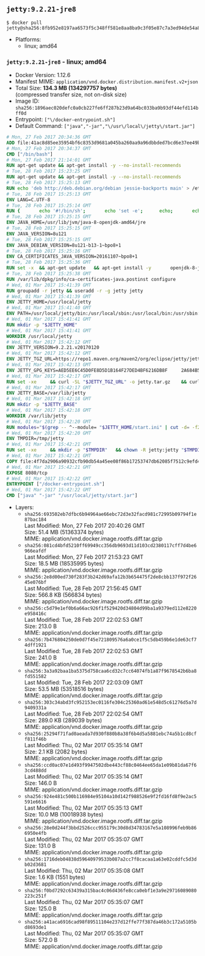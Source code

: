 ## `jetty:9.2.21-jre8`

```console
$ docker pull jetty@sha256:8fb952e8197aa6573f5c348ff581e8aa8ba9c3f05e87c7a3ed94de54a8ee008a
```

-	Platforms:
	-	linux; amd64

### `jetty:9.2.21-jre8` - linux; amd64

-	Docker Version: 1.12.6
-	Manifest MIME: `application/vnd.docker.distribution.manifest.v2+json`
-	Total Size: **134.3 MB (134297757 bytes)**  
	(compressed transfer size, not on-disk size)
-	Image ID: `sha256:1896aec020defc0a0cb227fe6ff287b23d9a64bc033ba9b93df44efd114bff0d`
-	Entrypoint: `["\/docker-entrypoint.sh"]`
-	Default Command: `["java","-jar","\/usr\/local\/jetty\/start.jar"]`

```dockerfile
# Mon, 27 Feb 2017 20:34:36 GMT
ADD file:41ac8d85ee35954bf6c8353d9681a045ba260aa9a96dbbded7bcd6e37ee49bea in / 
# Mon, 27 Feb 2017 20:34:37 GMT
CMD ["/bin/bash"]
# Mon, 27 Feb 2017 21:14:01 GMT
RUN apt-get update && apt-get install -y --no-install-recommends 		ca-certificates 		curl 		wget 	&& rm -rf /var/lib/apt/lists/*
# Tue, 28 Feb 2017 15:23:25 GMT
RUN apt-get update && apt-get install -y --no-install-recommends 		bzip2 		unzip 		xz-utils 	&& rm -rf /var/lib/apt/lists/*
# Tue, 28 Feb 2017 15:25:13 GMT
RUN echo 'deb http://deb.debian.org/debian jessie-backports main' > /etc/apt/sources.list.d/jessie-backports.list
# Tue, 28 Feb 2017 15:25:13 GMT
ENV LANG=C.UTF-8
# Tue, 28 Feb 2017 15:25:14 GMT
RUN { 		echo '#!/bin/sh'; 		echo 'set -e'; 		echo; 		echo 'dirname "$(dirname "$(readlink -f "$(which javac || which java)")")"'; 	} > /usr/local/bin/docker-java-home 	&& chmod +x /usr/local/bin/docker-java-home
# Tue, 28 Feb 2017 15:25:15 GMT
ENV JAVA_HOME=/usr/lib/jvm/java-8-openjdk-amd64/jre
# Tue, 28 Feb 2017 15:25:15 GMT
ENV JAVA_VERSION=8u121
# Tue, 28 Feb 2017 15:25:15 GMT
ENV JAVA_DEBIAN_VERSION=8u121-b13-1~bpo8+1
# Tue, 28 Feb 2017 15:25:16 GMT
ENV CA_CERTIFICATES_JAVA_VERSION=20161107~bpo8+1
# Tue, 28 Feb 2017 15:25:36 GMT
RUN set -x 	&& apt-get update 	&& apt-get install -y 		openjdk-8-jre-headless="$JAVA_DEBIAN_VERSION" 		ca-certificates-java="$CA_CERTIFICATES_JAVA_VERSION" 	&& rm -rf /var/lib/apt/lists/* 	&& [ "$JAVA_HOME" = "$(docker-java-home)" ]
# Tue, 28 Feb 2017 15:25:38 GMT
RUN /var/lib/dpkg/info/ca-certificates-java.postinst configure
# Wed, 01 Mar 2017 15:41:39 GMT
RUN groupadd -r jetty && useradd -r -g jetty jetty
# Wed, 01 Mar 2017 15:41:39 GMT
ENV JETTY_HOME=/usr/local/jetty
# Wed, 01 Mar 2017 15:41:40 GMT
ENV PATH=/usr/local/jetty/bin:/usr/local/sbin:/usr/local/bin:/usr/sbin:/usr/bin:/sbin:/bin
# Wed, 01 Mar 2017 15:41:41 GMT
RUN mkdir -p "$JETTY_HOME"
# Wed, 01 Mar 2017 15:41:41 GMT
WORKDIR /usr/local/jetty
# Wed, 01 Mar 2017 15:42:12 GMT
ENV JETTY_VERSION=9.2.21.v20170120
# Wed, 01 Mar 2017 15:42:12 GMT
ENV JETTY_TGZ_URL=https://repo1.maven.org/maven2/org/eclipse/jetty/jetty-distribution/9.2.21.v20170120/jetty-distribution-9.2.21.v20170120.tar.gz
# Wed, 01 Mar 2017 15:42:13 GMT
ENV JETTY_GPG_KEYS=AED5EE6C45D0FE8D5D1B164F27DED4BF6216DB8F 	2A684B57436A81FA8706B53C61C3351A438A3B7D 	5989BAF76217B843D66BE55B2D0E1FB8FE4B68B4 	B59B67FD7904984367F931800818D9D68FB67BAC 	BFBB21C246D7776836287A48A04E0C74ABB35FEA 	8B096546B1A8F02656B15D3B1677D141BCF3584D
# Wed, 01 Mar 2017 15:42:17 GMT
RUN set -xe 	&& curl -SL "$JETTY_TGZ_URL" -o jetty.tar.gz 	&& curl -SL "$JETTY_TGZ_URL.asc" -o jetty.tar.gz.asc 	&& export GNUPGHOME="$(mktemp -d)" 	&& for key in $JETTY_GPG_KEYS; do 		gpg --keyserver ha.pool.sks-keyservers.net --recv-keys "$key"; done 	&& gpg --batch --verify jetty.tar.gz.asc jetty.tar.gz 	&& rm -r "$GNUPGHOME" 	&& tar -xvf jetty.tar.gz --strip-components=1 	&& sed -i '/jetty-logging/d' etc/jetty.conf 	&& rm -fr demo-base javadoc 	&& rm jetty.tar.gz* 	&& rm -rf /tmp/hsperfdata_root
# Wed, 01 Mar 2017 15:42:17 GMT
ENV JETTY_BASE=/var/lib/jetty
# Wed, 01 Mar 2017 15:42:18 GMT
RUN mkdir -p "$JETTY_BASE"
# Wed, 01 Mar 2017 15:42:18 GMT
WORKDIR /var/lib/jetty
# Wed, 01 Mar 2017 15:42:20 GMT
RUN modules="$(grep -- ^--module= "$JETTY_HOME/start.ini" | cut -d= -f2 | paste -d, -s)" 	&& set -xe 	&& java -jar "$JETTY_HOME/start.jar" --add-to-startd="$modules,setuid" 	&& chown -R jetty:jetty "$JETTY_BASE" 	&& rm -rf /tmp/hsperfdata_root
# Wed, 01 Mar 2017 15:42:20 GMT
ENV TMPDIR=/tmp/jetty
# Wed, 01 Mar 2017 15:42:21 GMT
RUN set -xe 	&& mkdir -p "$TMPDIR" 	&& chown -R jetty:jetty "$TMPDIR"
# Wed, 01 Mar 2017 15:42:21 GMT
COPY file:4f7da2906a90932cfb90db54a45ee08f86b17253747db62085f7512c9efd46ad in / 
# Wed, 01 Mar 2017 15:42:21 GMT
EXPOSE 8080/tcp
# Wed, 01 Mar 2017 15:42:22 GMT
ENTRYPOINT ["/docker-entrypoint.sh"]
# Wed, 01 Mar 2017 15:42:22 GMT
CMD ["java" "-jar" "/usr/local/jetty/start.jar"]
```

-	Layers:
	-	`sha256:693502eb7dfbc6b94964ae66ebc72d3e32facd981c72995b09794f1e87bac184`  
		Last Modified: Mon, 27 Feb 2017 20:40:26 GMT  
		Size: 51.4 MB (51363374 bytes)  
		MIME: application/vnd.docker.image.rootfs.diff.tar.gzip
	-	`sha256:081cd4bfd5210ff69949cc356db9693d11d103cd2380117cff7d4be6966eafdf`  
		Last Modified: Mon, 27 Feb 2017 21:53:23 GMT  
		Size: 18.5 MB (18535995 bytes)  
		MIME: application/vnd.docker.image.rootfs.diff.tar.gzip
	-	`sha256:2e8d00ed730f283f3b242d69afa12b3b654475f2de8cbb137f972f2645e076bf`  
		Last Modified: Tue, 28 Feb 2017 21:56:45 GMT  
		Size: 566.8 KB (566834 bytes)  
		MIME: application/vnd.docker.image.rootfs.diff.tar.gzip
	-	`sha256:c5d79e1ef0b6a66ac926f1f529420d34804d99ba1a9379ed112e8220e958416c`  
		Last Modified: Tue, 28 Feb 2017 22:02:53 GMT  
		Size: 213.0 B  
		MIME: application/vnd.docker.image.rootfs.diff.tar.gzip
	-	`sha256:7b476804250de0d7f45e721809576a6a0ce1f5c5db459b6e1de63cf74dff1921`  
		Last Modified: Tue, 28 Feb 2017 22:02:53 GMT  
		Size: 241.0 B  
		MIME: application/vnd.docker.image.rootfs.diff.tar.gzip
	-	`sha256:3a3a92baa1ba5375d758caa6cd32c7cc64074fb1a87f9678542b6ba8fd551582`  
		Last Modified: Tue, 28 Feb 2017 22:03:09 GMT  
		Size: 53.5 MB (53518516 bytes)  
		MIME: application/vnd.docker.image.rootfs.diff.tar.gzip
	-	`sha256:303c34abd3fc952153ec0116fe304c25360ad61e548d5c61276d5a7d9409331a`  
		Last Modified: Tue, 28 Feb 2017 22:02:54 GMT  
		Size: 289.0 KB (289039 bytes)  
		MIME: application/vnd.docker.image.rootfs.diff.tar.gzip
	-	`sha256:25294f71fad0aeada7d930f880b8a38f6b4d5a5881ebc74a5b1cd8cff811f46b`  
		Last Modified: Thu, 02 Mar 2017 05:35:14 GMT  
		Size: 2.1 KB (2082 bytes)  
		MIME: application/vnd.docker.image.rootfs.diff.tar.gzip
	-	`sha256:ccd0ac07e1d493f9947502dbe443cf88c0464ee65da1e09b81da67f63cd488dd`  
		Last Modified: Thu, 02 Mar 2017 05:35:14 GMT  
		Size: 146.0 B  
		MIME: application/vnd.docker.image.rootfs.diff.tar.gzip
	-	`sha256:924e481c500b116984e95104a10d142f988526e9f2fd16fd8f9e2ac5591e6616`  
		Last Modified: Thu, 02 Mar 2017 05:35:13 GMT  
		Size: 10.0 MB (10018938 bytes)  
		MIME: application/vnd.docker.image.rootfs.diff.tar.gzip
	-	`sha256:28e0d244f3bbd2526ccc955179c30d8d34783167e5a108996feb9b866950e4fb`  
		Last Modified: Thu, 02 Mar 2017 05:35:07 GMT  
		Size: 131.0 B  
		MIME: application/vnd.docker.image.rootfs.diff.tar.gzip
	-	`sha256:1716deb04838d59640979533b087a2cc7f8cacaa1a63e02cddfc5d3db02d3681`  
		Last Modified: Thu, 02 Mar 2017 05:35:08 GMT  
		Size: 1.6 KB (1551 bytes)  
		MIME: application/vnd.docker.image.rootfs.diff.tar.gzip
	-	`sha256:f0bd7292c63439a315bac4c06d436fe8cca0ebf1e3a9e29716089080223c251f`  
		Last Modified: Thu, 02 Mar 2017 05:35:07 GMT  
		Size: 125.0 B  
		MIME: application/vnd.docker.image.rootfs.diff.tar.gzip
	-	`sha256:a41aca6916cad98f89511104e237d12ffe77f387da46b3c172a5105bd8693de1`  
		Last Modified: Thu, 02 Mar 2017 05:35:07 GMT  
		Size: 572.0 B  
		MIME: application/vnd.docker.image.rootfs.diff.tar.gzip
